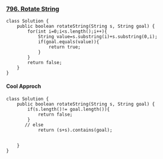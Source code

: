 ### [796. Rotate String](https://leetcode.com/problems/rotate-string/)


```
class Solution {
    public boolean rotateString(String s, String goal) {
        for(int i=0;i<s.length();i++){
            String value=s.substring(i)+s.substring(0,i);
            if(goal.equals(value)){
                return true;
            }
        }
        return false;
    }
}

```
#### Cool Approch 
```
class Solution {
    public boolean rotateString(String s, String goal) {
        if(s.length()!= goal.length()){
            return false;
        }
       // else
            return (s+s).contains(goal);
        
        
    }
}
